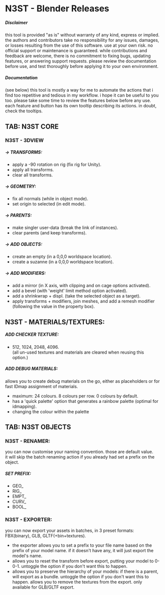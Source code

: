 # N3ST - Blender Releases

##### Disclaimer
this tool is provided "as is" without warranty of any kind, express or implied. the authors and contributors take no responsibility for any issues, damages, or losses resulting from the use of this software. use at your own risk.
no official support or maintenance is guaranteed. while contributions and feedback are welcome, there is no commitment to fixing bugs, updating features, or answering support requests.
please review the documentation before use, and test thoroughly before applying it to your own environment.

##### Documentation
(see below) this tool is mostly a way for me to automate the actions that i find too repetitive and tedious in my workflow. i hope it can be useful to you too. please take some time to review the features below before any use.
each feature and button has its own tooltip describing its actions. in doubt, check the tooltips.

## TAB: N3ST CORE

### N3ST - 3DVIEW
##### → TRANSFORMS:
- apply a -90 rotation on rig (fix rig for Unity).
- apply all transforms.
- clear all transforms.
##### → GEOMETRY: 
- fix all normals (while in object mode).
- set origin to selected (in edit mode).
##### → PARENTS: 
- make singler user-data (break the link of instances).
- clear parents (and keep transforms).
##### → ADD OBJECTS:
- create an empty (in a 0,0,0 worldspace location).
- create a suzanne (in a 0,0,0 worldspace location).
##### → ADD MODIFIERS: 
- add a mirror (in X axis, with clipping and on cage options activated).
- add a bevel (with 'weight' limit method option activated).
- add a shrinkwrap + displ. (take the selected object as a target).
- apply transforms + modifiers, join meshes, and add a remesh modifier (following the value in the property box).

## N3ST - MATERIALS/TEXTURES:
##### ADD CHECKER TEXTURE:
- 512, 1024, 2048, 4096.  
(all un-used textures and materials are cleared when reusing this option.)
##### ADD DEBUG MATERIALS:
allows you to create debug materials on the go, either as placeholders or for fast IDmap assignment of materials.
- maximum: 24 colours. 8 colours per row. 0 colours by default.
- has a 'quick palette' option that generates a rainbow palette (optimal for idmapping).
- changing the colour within the palette 

## TAB: N3ST OBJECTS

### N3ST - RENAMER:
you can now customise your naming convention. those are default value.  
it will skip the batch renaming action if you already had set a prefix on the object.
##### SET PREFIX: 
- GEO_  
- RIG_  
- EMPT_  
- CURV_
- BOOL_  

### N3ST - EXPORTER:
you can now export your assets in batches, in 3 preset formats: FBX(binary), GLB, GLTF(+bin+textures).
- the exporter allows you to set a prefix to your file name based on the prefix of your model name. if it doesn't have any, it will just export the model's name.
- allows you to reset the transform before export, putting your model to 0-0-1. untoggle the option if you don't want this to happen.
- allows you to preserve the hierarchy of your models: if there is a parent, will export as a bundle. untoggle the option if you don't want this to happen.
allows you to remove the textures from the export. only available for GLB/GLTF export.
